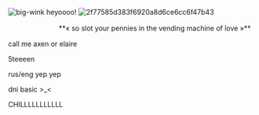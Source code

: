 ![big-wink](https://github.com/user-attachments/assets/c77427af-e9ee-44cd-83f3-63b9fffbdda9) heyoooo!
![2f77585d383f6920a8d6ce6cc6f47b43](https://github.com/user-attachments/assets/6a3dc98c-b678-4fd1-adc8-7b07be4f66ca)

ㅤㅤㅤㅤㅤㅤㅤㅤ**« so slot your pennies in the vending machine of love »**

call me axen or elaire 

5teeeen

rus/eng yep yep

dni basic >_<

CHILLLLLLLLLLL
